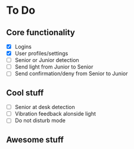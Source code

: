 # To Do
## Core functionality
- [x] Logins
- [x] User profiles/settings
- [ ] Senior or Junior detection
- [ ] Send light from Junior to Senior
- [ ] Send confirmation/deny from Senior to Junior

## Cool stuff
- [ ] Senior at desk detection
- [ ] Vibration feedback alonside light
- [ ] Do not disturb mode

## Awesome stuff